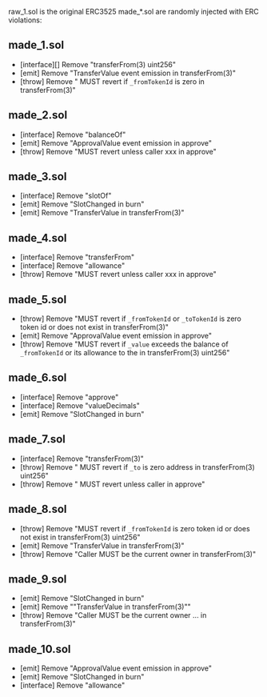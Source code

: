 raw_1.sol is the original ERC3525
made_*.sol are randomly injected with ERC violations:

## made_1.sol
- [interface][] Remove "transferFrom(3) uint256"
- [emit] Remove "TransferValue event emission in transferFrom(3)"
- [throw] Remove " MUST revert if `_fromTokenId` is zero in transferFrom(3)"
## made_2.sol
- [interface] Remove "balanceOf"
- [emit] Remove "ApprovalValue event emission in approve"
- [throw] Remove "MUST revert unless caller xxx in approve"
## made_3.sol
- [interface] Remove "slotOf"
- [emit] Remove "SlotChanged in burn"
- [emit] Remove "TransferValue in transferFrom(3)"
## made_4.sol
- [interface] Remove "transferFrom"
- [interface] Remove "allowance"
- [throw] Remove "MUST revert unless caller xxx in approve"
## made_5.sol
- [throw] Remove "MUST revert if `_fromTokenId` or `_toTokenId` is zero token id or does not exist in transferFrom(3)"
- [emit] Remove "ApprovalValue event emission in approve"
- [throw] Remove "MUST revert if `_value` exceeds the balance of `_fromTokenId` or its allowance to the in transferFrom(3) uint256"
## made_6.sol
- [interface] Remove "approve"
- [interface] Remove "valueDecimals"
- [emit] Remove "SlotChanged in burn"
## made_7.sol
- [interface] Remove "transferFrom(3)"
- [throw] Remove " MUST revert if `_to` is zero address in transferFrom(3) uint256"
- [throw] Remove " MUST revert unless caller in approve"
## made_8.sol
- [throw] Remove "MUST revert if `_fromTokenId` is zero token id or does not exist in transferFrom(3) uint256"
- [emit] Remove "TransferValue in transferFrom(3)"
- [throw] Remove "Caller MUST be the current owner in transferFrom(3)"
## made_9.sol
- [emit] Remove "SlotChanged in burn"
- [emit] Remove ""TransferValue in transferFrom(3)""
- [throw] Remove "Caller MUST be the current owner ... in transferFrom(3)"
## made_10.sol
- [emit] Remove "ApprovalValue event emission in approve"
- [emit] Remove "SlotChanged in burn"
- [interface] Remove "allowance"